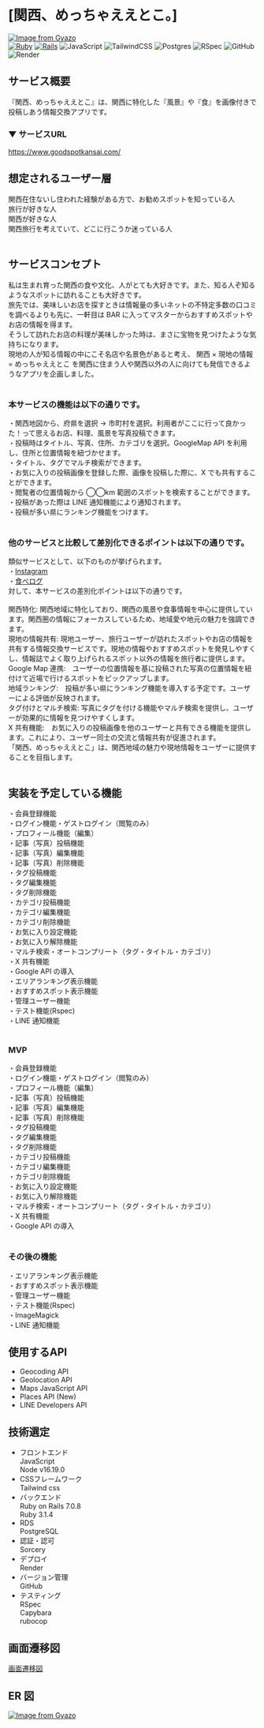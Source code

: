 # [関西、めっちゃええとこ。]
[![Image from Gyazo](https://i.gyazo.com/0b876ea6b738b2e814363f160484046e.png)](https://gyazo.com/0b876ea6b738b2e814363f160484046e)
<br>
[![Ruby](https://img.shields.io/badge/Ruby-v3.1.4-CC342D?logo=Ruby&logoColor=CC342D)](https://www.ruby-lang.org/ja/news/2023/03/30/ruby-3-1-4-released)
[![Rails](https://img.shields.io/badge/Rails-v7.0.8-CC0000?logo=Ruby-on-Rails&logoColor=CC0000)](https://rubyonrails.org/2023/3/13/Rails-7-0-4-3-and-6-1-7-3-have-been-released)
![JavaScript](https://img.shields.io/badge/JavaScript-%23F7DF1E.svg?style=flat&logo=javascript&logoColor=black)
![TailwindCSS](https://img.shields.io/badge/tailwindcss-%2338B2AC.svg?style=flat&logo=tailwind-css&logoColor=white)
![Postgres](https://img.shields.io/badge/postgres-%23316192.svg?style=flat&logo=postgresql&logoColor=white)
![RSpec](https://img.shields.io/badge/-RSpec-red?logo=ruby&logoColor=white&style=flat)
![GitHub](https://img.shields.io/badge/github-%23121011.svg?style=flat&logo=github&logoColor=white)
![Render](https://img.shields.io/badge/render-%23430098.svg?style=flat&logo=render&logoColor=white)
## サービス概要
『関西、めっちゃええとこ』は、関西に特化した『風景』や『食』を画像付きで投稿しあう情報交換アプリです。<br>

### ▼ サービスURL
https://www.goodspotkansai.com/


## 想定されるユーザー層<br>

関西在住ないし住われた経験がある方で、お勧めスポットを知っている人<br>
旅行が好きな人<br>
関西が好きな人<br>
関西旅行を考えていて、どこに行こうか迷っている人<br>
<br>

## サービスコンセプト

私は生まれ育った関西の食や文化、人がとても大好きです。また、知る人ぞ知るようなスポットに訪れることも大好きです。<br>
旅先では、美味しいお店を探すときは情報量の多いネットの不特定多数の口コミを調べるよりも先に、一軒目は BAR に入ってマスターからおすすめスポットやお店の情報を得ます。<br>
そうして訪れたお店の料理が美味しかった時は、まさに宝物を見つけたような気持ちになります。<br>
現地の人が知る情報の中にこそ名店や名景色があると考え、 関西 × 現地の情報 = めっちゃええとこ を関西に住まう人や関西以外の人に向けても発信できるようなアプリを企画しました。<br>
<br>

### 本サービスの機能は以下の通りです。

・関西地図から、府県を選択 → 市町村を選択。利用者がここに行って良かった！って思えるお店、料理、風景を写真投稿できます。<br>
・投稿時はタイトル、写真、住所、カテゴリを選択。GoogleMap API を利用し、住所と位置情報を紐づかせます。<br>
・タイトル、タグでマルチ検索ができます。<br>
・お気に入りの投稿画像を登録した際、画像を投稿した際に、X でも共有することができます。<br>
・閲覧者の位置情報から ◯◯km 範囲のスポットを検索することができます。<br>
・投稿があった際は LINE 通知機能により通知されます。<br>
・投稿が多い県にランキング機能をつけます。<br>
<br>

### 他のサービスと比較して差別化できるポイントは以下の通りです。

類似サービスとして、以下のものが挙げられます。<br>
・[Instagram](https://www.instagram.com/)<br>
・[食べログ](https://tabelog.com/)<br>
対して、本サービスの差別化ポイントは以下の通りです。<br>
<br>
関西特化: 関西地域に特化しており、関西の風景や食事情報を中心に提供しています。関西圏の情報にフォーカスしているため、地域愛や地元の魅力を強調できます。<br>
現地の情報共有: 現地ユーザー、旅行ユーザーが訪れたスポットやお店の情報を共有する情報交換サービスです。現地の情報やおすすめスポットを発見しやすくし、情報誌でよく取り上げられるスポット以外の情報を旅行者に提供します。<br>
Google Map 連携:　ユーザーの位置情報を基に投稿された写真の位置情報を紐付けて近場で行けるスポットをピックアップします。<br>
地域ランキング:　投稿が多い県にランキング機能を導入する予定です。ユーザーによる評価が反映されます。<br>
タグ付けとマルチ検索: 写真にタグを付ける機能やマルチ検索を提供し、ユーザーが効果的に情報を見つけやすくします。<br>
X 共有機能:　お気に入りの投稿画像を他のユーザーと共有できる機能を提供します。これにより、ユーザー同士の交流と情報共有が促進されます。<br>
「関西、めっちゃええとこ」は、関西地域の魅力や現地情報をユーザーに提供することを目指します。<br>
<br>

## 実装を予定している機能

・会員登録機能<br>
・ログイン機能・ゲストログイン（閲覧のみ）<br>
・プロフィール機能（編集）<br>
・記事（写真）投稿機能<br>
・記事（写真）編集機能<br>
・記事（写真）削除機能<br>
・タグ投稿機能<br>
・タグ編集機能<br>
・タグ削除機能<br>
・カテゴリ投稿機能<br>
・カテゴリ編集機能<br>
・カテゴリ削除機能<br>
・お気に入り設定機能<br>
・お気に入り解除機能<br>
・マルチ検索・オートコンプリート（タグ・タイトル・カテゴリ）<br>
・X 共有機能<br>
・Google API の導入<br>
・エリアランキング表示機能<br>
・おすすめスポット表示機能<br>
・管理ユーザー機能<br>
・テスト機能(Rspec)<br>
・LINE 通知機能<br>
<br>

### MVP

・会員登録機能<br>
・ログイン機能・ゲストログイン（閲覧のみ）<br>
・プロフィール機能（編集）<br>
・記事（写真）投稿機能<br>
・記事（写真）編集機能<br>
・記事（写真）削除機能<br>
・タグ投稿機能<br>
・タグ編集機能<br>
・タグ削除機能<br>
・カテゴリ投稿機能<br>
・カテゴリ編集機能<br>
・カテゴリ削除機能<br>
・お気に入り設定機能<br>
・お気に入り解除機能<br>
・マルチ検索・オートコンプリート（タグ・タイトル・カテゴリ）<br>
・X 共有機能<br>
・Google API の導入<br>
<br>

### その後の機能

・エリアランキング表示機能<br>
・おすすめスポット表示機能<br>
・管理ユーザー機能<br>
・テスト機能(Rspec)<br>
・ImageMagick<br>
・LINE 通知機能<br>

## 使用するAPI
* Geocoding API
* Geolocation API
* Maps JavaScript API
* Places API (New)
* LINE Developers API

## 技術選定<br>
* フロントエンド<br>
  JavaScript<br>
  Node v16.19.0<br>
* CSSフレームワーク<br>
  Tailwind css<br>
* バックエンド<br>
  Ruby on Rails 7.0.8<br>
  Ruby 3.1.4<br>
* RDS<br>
  PostgreSQL<br>
* 認証・認可<br>
  Sorcery<br>
* デプロイ<br>
  Render<br>
* バージョン管理<br>
  GitHub<br>
* テスティング<br>
   RSpec<br>
   Capybara<br>
   rubocop
## 画面遷移図

[画面遷移図](https://www.figma.com/file/0hVSIrNZLaWj0WxgWYw1XZ/KansaiArea?type=design&node-id=0-1&mode=design&t=7XKRz2ioLjAQyCDY-0)

## ER 図

[![Image from Gyazo](https://i.gyazo.com/7ffc9d380c476aad7e46149aa8e9f10b.png)](https://gyazo.com/7ffc9d380c476aad7e46149aa8e9f10b)
